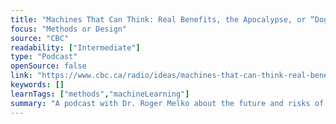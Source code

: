```yaml
---
title: "Machines That Can Think: Real Benefits, the Apocalypse, or “Dog-Spaghetti”?"
focus: "Methods or Design"
source: "CBC"
readability: ["Intermediate"]
type: "Podcast"
openSource: false
link: "https://www.cbc.ca/radio/ideas/machines-that-can-think-real-benefits-the-apocalypse-or-dog-spaghetti-1.5429046"
keywords: []
learnTags: ["methods","machineLearning"]
summary: "A podcast with Dr. Roger Melko about the future and risks of artifical intelligence. "
---
```

